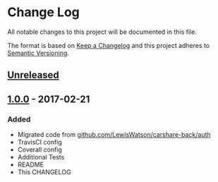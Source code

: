 # Change Log

All notable changes to this project will be documented in this file.

The format is based on [Keep a Changelog](http://keepachangelog.com/)
and this project adheres to [Semantic Versioning](http://semver.org/).

## [Unreleased]

## [1.0.0] - 2017-02-21

### Added

- Migrated code from [github.com/LewisWatson/carshare-back/auth](https://github.com/LewisWatson/carshare-back/tree/0400bfbab3cad205e2b9102a002f80d3099b2131/auth)
- TravisCI config
- Coverall config
- Additional Tests
- README
- This CHANGELOG

[Unreleased]:https://github.com/LewisWatson/firebase-jwt-auth/compare/v1.0.0...HEAD
[1.0.0]: https://github.com/LewisWatson/firebase-jwt-auth/releases/tag/v1.0.0